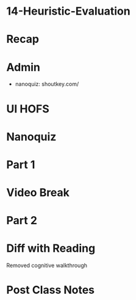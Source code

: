 # 14-Heuristic-Evaluation


# Recap


# Admin
- nanoquiz: shoutkey.com/

# UI HOFS


# Nanoquiz


# Part 1


# Video Break


# Part 2


# Diff with Reading
Removed cognitive walkthrough

# Post Class Notes



